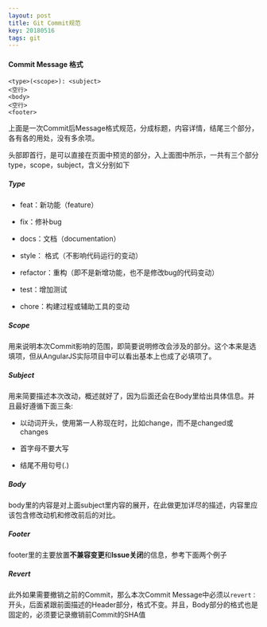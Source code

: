 ```yaml
---
layout: post
title: Git Commit规范
key: 20180516
tags: git
---
```

#### Commit Message 格式

```
<type>(<scope>): <subject>
<空行>
<body>
<空行>
<footer>
```

上面是一次Commit后Message格式规范，分成标题，内容详情，结尾三个部分，各有各的用处，没有多余项。

头部即首行，是可以直接在页面中预览的部分，入上面图中所示，一共有三个部分type，scope，subject，含义分别如下

##### Type

* feat：新功能（feature）

* fix：修补bug

* docs：文档（documentation）

* style： 格式（不影响代码运行的变动）

* refactor：重构（即不是新增功能，也不是修改bug的代码变动）

* test：增加测试

* chore：构建过程或辅助工具的变动

##### Scope

用来说明本次Commit影响的范围，即简要说明修改会涉及的部分。这个本来是选填项，但从AngularJS实际项目中可以看出基本上也成了必填项了。

##### Subject

用来简要描述本次改动，概述就好了，因为后面还会在Body里给出具体信息。并且最好遵循下面三条:

* 以动词开头，使用第一人称现在时，比如change，而不是changed或changes

* 首字母不要大写

* 结尾不用句号(.)

##### Body

body里的内容是对上面subject里内容的展开，在此做更加详尽的描述，内容里应该包含修改动机和修改前后的对比。

##### Footer

footer里的主要放置**不兼容变更**和**Issue关闭**的信息，参考下面两个例子

##### Revert

此外如果需要撤销之前的Commit，那么本次Commit Message中必须以`revert：`开头，后面紧跟前面描述的Header部分，格式不变。并且，Body部分的格式也是固定的，必须要记录撤销前Commit的SHA值
